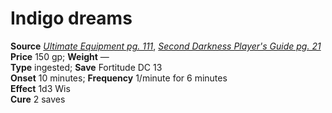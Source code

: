 # Indigo dreams

**Source** [_Ultimate Equipment pg. 111_](http://paizo.com/products/btpy8tmc?Pathfinder-Roleplaying-Game-Ultimate-Equipment), [_Second Darkness Player's Guide pg. 21_](http://paizo.com/store/downloads/pathfinder/pathfinderCompanion/35E/v5748btpy84en)  
**Price** 150 gp; **Weight** —  
**Type** ingested; **Save** Fortitude DC 13  
**Onset** 10 minutes; **Frequency** 1/minute for 6 minutes  
**Effect** 1d3 Wis  
**Cure** 2 saves